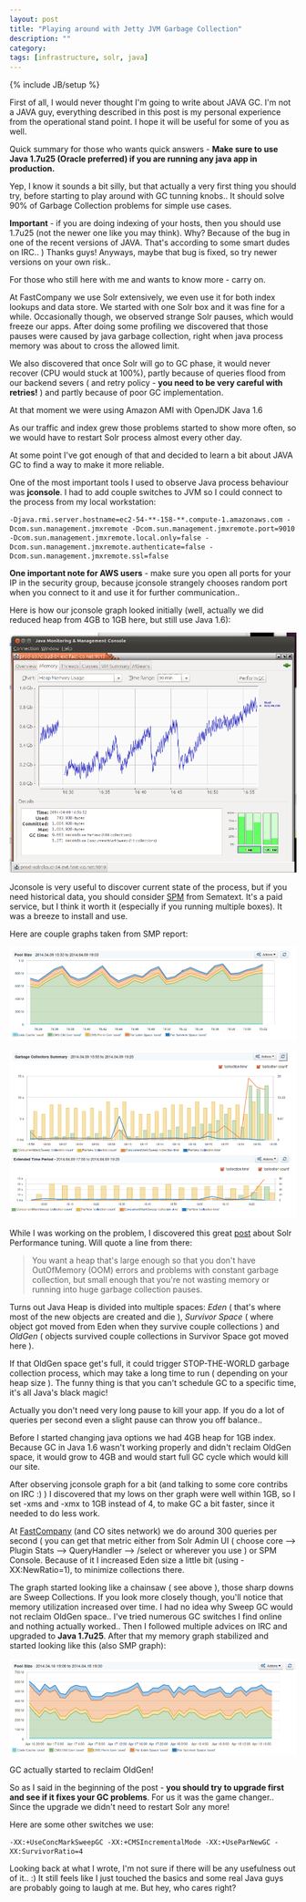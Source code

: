 ```yaml
---
layout: post
title: "Playing around with Jetty JVM Garbage Collection"
description: ""
category: 
tags: [infrastructure, solr, java]
---
```

{% include JB/setup %}

First of all, I would never thought I'm going to write about JAVA GC. I'm not a JAVA guy, everything described in this post is my personal experience from the operational stand point. I hope it will be useful for some of you as well.

Quick summary for those who wants quick answers - **Make sure to use Java 1.7u25 (Oracle preferred) if you are running any java app in production.**

Yep, I know it sounds a bit silly, but that actually a very first thing you should try, before starting to play around with GC tunning knobs.. It should solve 90% of Garbage Collection problems for simple use cases.

**Important** - if you are doing indexing of your hosts, then you should use 1.7u25 (not the newer one like you may think). Why? Because of the bug in one of the recent versions of JAVA. That's according to some smart dudes on IRC.. ) Thanks guys! Anyways, maybe that bug is fixed, so try newer versions on your own risk..

For those who still here with me and wants to know more - carry on.

At FastCompany we use Solr extensively, we even use it for both index lookups and data store. We started with one Solr box and it was fine for a while. Occasionally though, we observed strange Solr pauses, which would freeze our apps. After doing some profiling we discovered that those pauses were caused by java garbage collection, right when java process memory was about to cross the allowed limit.

We also discovered that once Solr will go to GC phase, it would never recover (CPU would stuck at 100%), partly because of queries flood from our backend severs ( and retry policy - **you need to be very careful with retries!** ) and partly because of poor GC implementation.

At that moment we were using Amazon AMI with OpenJDK Java 1.6

As our traffic and index grew those problems started to show more often, so we would have to restart Solr process almost every other day.

At some point I've got enough of that and decided to learn a bit about JAVA GC to find a way to make it more reliable.

One of the most important tools I used to observe Java process behaviour was **jconsole**. I had to add couple switches to JVM so I could connect to the process from my local workstation:

    -Djava.rmi.server.hostname=ec2-54-**-158-**.compute-1.amazonaws.com -Dcom.sun.management.jmxremote -Dcom.sun.management.jmxremote.port=9010 -Dcom.sun.management.jmxremote.local.only=false -Dcom.sun.management.jmxremote.authenticate=false -Dcom.sun.management.jmxremote.ssl=false

**One important note for AWS users** - make sure you open all ports for your IP in the security group, because jconsole strangely chooses random port when you connect to it and use it for further communication..

Here is how our jconsole graph looked initially (well, actually we did reduced heap from 4GB to 1GB here, but still use Java 1.6):

![Jconsole](/assets/posts/heap_1gb_30m.png "Jconsole Heap")

Jconsole is very useful to discover current state of the process, but if you need historical data, you should consider [SPM](sematext.com) from Sematext. It's a paid service, but I think it worth it (especially if you running multiple boxes). It was a breeze to install and use.

Here are couple graphs taken from SMP report:

![SMP](/assets/posts/cloud04.png "SMP Pool size")

![SMP](/assets/posts/gc_cloud04_v1.png "SMP GC summary")

While I was working on the problem, I discovered this great [post](http://wiki.apache.org/solr/SolrPerformanceProblems) about Solr Performance tuning. Will quote a line from there:

> You want a heap that's large enough so that you don't have OutOfMemory (OOM) errors and problems with constant garbage collection, but small enough that you're not wasting memory or running into huge garbage collection pauses. 

Turns out Java Heap is divided into multiple spaces: *Eden* ( that's where most of the new objects are created and die ), *Survivor Space* ( where object got moved from Eden when they survive couple collections ) and *OldGen* ( objects survived couple collections in Survivor Space got moved here ).

If that OldGen space get's full, it could trigger STOP-THE-WORLD garbage collection process, which may take a long time to run ( depending on your heap size ). The funny thing is that you can't schedule GC to a specific time, it's all Java's black magic!

Actually you don't need very long pause to kill your app. If you do a lot of queries per second even a slight pause can throw you off balance.. 

Before I started changing java options we had 4GB heap for 1GB index. Because GC in Java 1.6 wasn't working properly and didn't reclaim OldGen space, it would grow to 4GB and would start full GC cycle which would kill our site.

After observing jconsole graph for a bit (and talking to some core contribs on IRC :) ) I discovered that my lows on ther graph were well within 1GB, so I set -xms and -xmx to 1GB instead of 4, to make GC a bit faster, since it needed to do less work.

At [FastCompany](http://www.fastcompany.com) (and CO sites network) we do around 300 queries per second ( you can get that metric either from Solr Admin UI ( choose core --> Plugin Stats --> QueryHandler --> /select or wherever you use ) or SPM Console. Because of it I increased Eden size a little bit (using -XX:NewRatio=1), to minimize collections there.

The graph started looking like a chainsaw ( see above ), those sharp downs are Sweep Collections. If you look more closely though, you'll notice that memory utilization increased over time. I had no idea why Sweep GC would not reclaim OldGen space.. I've tried numerous GC switches I find online and nothing actually worked.. Then I followed multiple advices on IRC and upgraded to **Java 1.7u25**. After that my memory graph stabilized and started looking like this (also SMP graph):

![SMP](/assets/posts/heap_after_java_upgrade.png "SMP HEAP after JAVA upgrade")

GC actually started to reclaim OldGen!

So as I said in the beginning of the post - **you should try to upgrade first and see if it fixes your GC problems**. For us it was the game changer.. Since the upgrade we didn't need to restart Solr any more!

Here are some other switches we use:

    -XX:+UseConcMarkSweepGC -XX:+CMSIncrementalMode -XX:+UseParNewGC -XX:SurvivorRatio=4

Looking back at what I wrote, I'm not sure if there will be any usefulness out of it.. :) It still feels like I just touched the basics and some real Java guys are probably going to laugh at me. But hey, who cares right?
